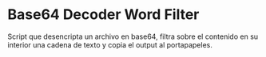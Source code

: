# Base64 Decoder Word Filter
Script que desencripta un archivo en base64, filtra sobre el contenido en su interior una cadena de texto y copia el output al portapapeles.